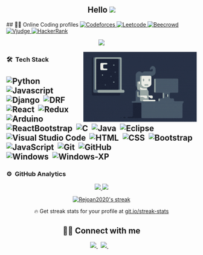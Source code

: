 <p align="center">
  <h2 align="center">Hello <img src="https://media.giphy.com/media/hvRJCLFzcasrR4ia7z/giphy.gif" width="28"></h2> 
</p>
## 👨‍💻 Online Coding profiles

  <a href="https://codeforces.com/profile/Rejoan" target="blank">
     <img src="https://img.shields.io/badge/-Codeforces-05122A?style=flat&logo=Codeforces" alt="Codeforces" width="60" height="20"> 
  </a>
  <a href="https://leetcode.com/Rejoan/" target="blank"><img src="https://img.shields.io/badge/-Leetcode-05122A?style=flat&logo=Leetcode" alt="Leetcode" width="60" height="20"> </a>
  <a href="https://www.beecrowd.com.br/judge/en/profile/300395" target="blank"><img src="https://img.shields.io/badge/-Beecrowd-05122A?style=flat&logo=Beecrowd" alt="Beecrowd" width="60" height="20"> </a>
  <a href="https://vjudge.net/user/RejoanVJ" target="blank"><img src="https://img.shields.io/badge/-Vjudge-05122A?style=flat&logo=Vjudge" alt="Vjudge" width="60" height="20"> </a>
  <a href="https://www.hackerrank.com/profile/rejoan523" target="blank"><img src="https://img.shields.io/badge/-HackerRank-05122A?style=flat&logo=HackerRank" alt="HackerRank" width="60" height="20"> </a>
</p>

<p align="center"> 
  <img src="https://profile-counter.glitch.me/{Rejoan2020}/count.svg" />
</p>
 

<img alt="Night Coding" src="https://raw.githubusercontent.com/AVS1508/AVS1508/master/assets/Night-Coding.gif" align="right"/>

### 🛠 &nbsp;Tech Stack

![Python](https://img.shields.io/badge/-Python-05122A?style=flat&logo=python)&nbsp;
![Javascript](https://img.shields.io/badge/-Javascript-05122A?style=flat&logo=javascript)&nbsp;
![Django](https://img.shields.io/badge/-Django-05122A?style=flat&logo=django)&nbsp;
![DRF](https://img.shields.io/badge/-DjangoRestFramework-05122A?style=flat&logo=djangorestframework)&nbsp;
![React](https://img.shields.io/badge/-React-05122A?style=flat&logo=react)&nbsp;
![Redux](https://img.shields.io/badge/-Redux-05122A?style=flat&logo=redux)&nbsp;
![Arduino](https://img.shields.io/badge/-Arduino-05122A?style=flat&logo=arduino)&nbsp;
![ReactBootstrap](https://img.shields.io/badge/-ReactBootstrap-05122A?style=flat&logo=ReactBootstrap)&nbsp;
![C](https://img.shields.io/badge/-C-05122A?style=flat&logo=C&logoColor=A8B9CC)&nbsp;
![Java](https://img.shields.io/badge/-Java-00173D?style=flat&logo=Java&logoColor=FFA518)&nbsp;
![Eclipse](https://img.shields.io/badge/-Eclipse-fede00?style=flat&logo=eclipse-ide&logoColor=2C2255)\
![Visual Studio Code](https://img.shields.io/badge/-Visual%20Studio%20Code-05122A?style=flat&logo=visual-studio-code&logoColor=007ACC)&nbsp;
![HTML](https://img.shields.io/badge/-HTML-00173d?style=flat&logo=HTML5)&nbsp;
![CSS](https://img.shields.io/badge/-CSS-05122A?style=flat&logo=CSS3&logoColor=1572B6)&nbsp;
![Bootstrap](https://img.shields.io/badge/-Bootstrap-05122A?style=flat&logo=bootstrap&logoColor=563D7C)\
![JavaScript](https://img.shields.io/badge/-JavaScript-05122A?style=flat&logo=javascript)&nbsp;
![Git](https://img.shields.io/badge/-Git-05122A?style=flat&logo=git)&nbsp;
![GitHub](https://img.shields.io/badge/-GitHub-181717?style=flat&logo=github)\
![Windows](https://img.shields.io/badge/Windows-0078D6?style=flat&logo=windows&logoColor=white)&nbsp;
![Windows-XP](https://img.shields.io/badge/Windows_XP-003399?style=flat&logo=windows-xp&logoColor=white)
---

### ⚙️ &nbsp;GitHub Analytics

<p align="center">
  
<a href="https://github.com/Rejoan2020">
  <img height="180em" src="https://github-readme-stats-eight-theta.vercel.app/api?username=Rejoan2020&show_icons=true&theme=algolia&include_all_commits=true&count_private=true"/>
  <img height="180em" src="https://github-readme-stats-eight-theta.vercel.app/api/top-langs/?username=Rejoan2020&layout=compact&langs_count=8&theme=algolia"/>
</a>
</p>
 <p align="center">
     <a href="https://github.com/Rejoan2020/github-readme-streak-stats">
         <img title="🔥 Get streak stats for your profile at git.io/streak-stats" alt="Rejoan2020's streak"
             src="https://github-readme-streak-stats.herokuapp.com/?user=Rejoan2020&theme=black-ice&hide_border=true&stroke=0000&background=0D1117&ring=60D9FA&fire=60D9FA&currStreakLabel=60D9FA" />
     </a>
     <p align="center">🔥 Get streak stats for your profile at <a
             href="https://git.io/streak-stats">git.io/streak-stats</a></p>
 </p>


<p align="center">
  
  <h2 align="center"> 🙋‍♂️ Connect with me </h2>
  <p align="center">
  <a href="https://www.facebook.com/rejoan007/" target="_blank"><img
                src="https://img.shields.io/badge/Facebook-1877F2?style=flat&logo=facebook&logoColor=white">
        </a>&nbsp;
  <a href="https://www.linkedin.com/in/rejoan-rahman/" target="_blank"><img
                src="https://img.shields.io/badge/LinkedIn-0077B5?style=flat&logo=linkedin&logoColor=white">
                </a>&nbsp;
                </center>&nbsp;
</p>
  
</p>  


      
